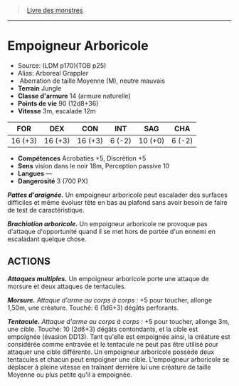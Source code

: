 ﻿> [Livre des monstres](tome_of_beasts.md)

---

# Empoigneur Arboricole

- Source: (LDM p170)(TOB p25)
- Alias: Arboreal Grappler
-  Aberration de taille Moyenne (M), neutre mauvais
- **Terrain** Jungle
- **Classe d'armure** 14 (armure naturelle)
- **Points de vie** 90 (12d8+36)
- **Vitesse** 3m, escalade 12m

|FOR|DEX|CON|INT|SAG|CHA|
|---|---|---|---|---|---|
|16 (+3)|16 (+3)|16 (+3)|6 (-2)|10 (+0)|6 (-2)|

- **Compétences** Acrobaties +5, Discrétion +5
- **Sens** vision dans le noir 18m, Perception passive 10
- **Langues** —
- **Dangerosité** 3 (700 PX)

**_Pattes d'araignée._** Un empoigneur arboricole peut escalader des surfaces difficiles et même évoluer tête en bas au plafond sans avoir besoin de faire de test de caractéristique.

**_Brachiation arboricole._** Un empoigneur arboricole ne provoque pas d'attaque d'opportunité quand il se met hors de portée d'un ennemi en escaladant quelque chose.

## ACTIONS

**_Attaques multiples._** Un empoigneur arboricole porte une attaque de morsure et deux attaques de tentacules.

**_Morsure._** _Attaque d'arme au corps à corps :_ +5 pour toucher, allonge 1,50m, une créature. Touché: 6 (1d6+3) dégâts perforants.

**_Tentacule._** _Attaque d'arme au corps à corps :_ +5 pour toucher, allonge 3m, une cible. Touché: 10 (2d6+3) dégâts contondants, et la cible est empoignée (évasion DD13). Tant qu'elle est empoignée ainsi, la créature est considérée comme entravée et le tentacule ne peut pas être utilisé pour attaquer une cible différente. Un empoigneur arboricole possède deux tentacules et chacun peut empoigner une cible. L'empoigneur arboricole se déplacer à pleine vitesse en traînant derrière lui une créature de taille Moyenne ou plus petite qu'il a empoignée.

